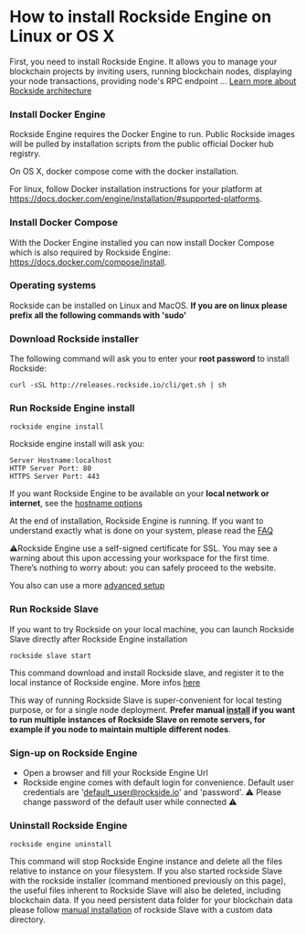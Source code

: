 # How to install Rockside Engine on Linux or OS X
First, you need to install Rockside Engine. It allows you to manage your blockchain projects by inviting users, running blockchain nodes, displaying your node transactions, providing node's RPC endpoint ...
[Learn more about Rockside architecture](https://github.com/blockchain-studio/rockside/wiki/FAQ#what-is-rockside-technical-architecture)


### Install Docker Engine

Rockside Engine requires the Docker Engine to run. Public Rockside images will be pulled by installation scripts from the public official Docker hub registry.

On OS X, docker compose come with the docker installation.

For linux, follow Docker installation instructions for your platform at https://docs.docker.com/engine/installation/#supported-platforms.


### Install Docker Compose

With the Docker Engine installed you can now install Docker Compose which is also required by Rockside Engine: https://docs.docker.com/compose/install.

### Operating systems

Rockside can be installed on Linux and MacOS.
**If you are on linux please prefix all the following commands with 'sudo'**


### Download Rockside installer

The following command will ask you to enter your **root password** to install Rockside:

```
curl -sSL http://releases.rockside.io/cli/get.sh | sh
```


### Run Rockside Engine install

```
rockside engine install
```

Rockside engine install will ask you:

```
Server Hostname:localhost
HTTP Server Port: 80
HTTPS Server Port: 443
```
If you want Rockside Engine to be available on your **local network or internet**, see the [hostname options](advanced-setup.md#hostname_options)

At the end of installation, Rockside Engine is running. If you want to understand exactly what is done on your system, please read the [FAQ](../more-about-rockside.md#artefacts)

⚠️Rockside Engine use a self-signed certificate for SSL. You may see a warning about this upon accessing your workspace for the first time. There’s nothing to worry about: you can safely proceed to the website.

You also can use a more [advanced setup](./advanced-setup.md)

### Run Rockside Slave

If you want to try Rockside on your local machine, you can launch Rockside Slave directly after Rockside Engine installation

```
rockside slave start
```

This command download and install Rockside slave, and register it to the local instance of Rockside engine. More infos [here](../more-about-rockside.md#artefacts)

This way of running Rockside Slave is super-convenient for local testing purpose, or for a single node deployment.
**Prefer manual [install](installation/install-rockside-slave.md) if you want to run multiple instances of Rockside Slave on remote servers, for example if you node to maintain multiple different nodes**.


### Sign-up on Rockside Engine

- Open a browser and fill your Rockside Engine Url
- Rockside engine comes with default login for convenience. Default user credentials are 'default_user@rockside.io' and 'password'. ⚠️ Please change password of the default user while connected ⚠️


### Uninstall Rockside Engine

```
rockside engine uninstall
```

This command will stop Rockside Engine instance and delete all the files relative to instance on your filesystem. If you also started rockside Slave with the rockside installer (command mentioned previously on this page), the useful files inherent to Rockside Slave will also be deleted, including blockchain data. If you need persistent data folder for your blockchain data please follow [manual installation](./install-rockside-slave.md) of rockside Slave with a custom data directory.
